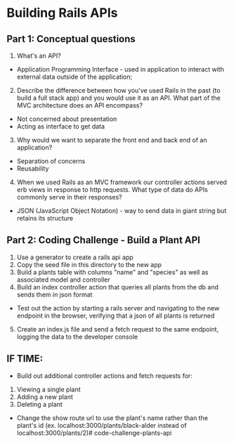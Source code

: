 # Building Rails APIs

## Part 1: Conceptual questions
1. What's an API?
- Application Programming Interface - used in application to interact with external data outside of the application; 
2. Describe the difference between how you've used Rails in the past (to build a full stack app) and you would use it as an API. What part of the MVC architecture does an API encompass?
- Not concerned about presentation
- Acting as interface to get data
3. Why would we want to separate the front end and back end of an application?
- Separation of concerns
- Reusability
4. When we used Rails as an MVC framework our controller actions served erb views in response to http requests. What type of data do APIs commonly serve in their responses?
- JSON (JavaScript Object Notation) - way to send data in giant string but retains its structure

## Part 2: Coding Challenge - Build a Plant API
1. Use a generator to create a rails api app
2. Copy the seed file in this directory to the new app
3. Build a plants table with columns "name" and "species" as well as associated model and controller
4. Build an index controller action that queries all plants from the db and sends them in json format
* Test out the action by starting a rails server and navigating to the new endpoint in the browser, verifying that a json of all plants is returned

5. Create an index.js file and send a fetch request to the same endpoint, logging the data to the developer console

## IF TIME:
* Build out additional controller actions and fetch requests for:
1. Viewing a single plant
2. Adding a new plant
3. Deleting a plant
* Change the show route url to use the plant's name rather than the plant's id (ex. localhost:3000/plants/black-alder instead of localhost:3000/plants/2)# code-challenge-plants-api
